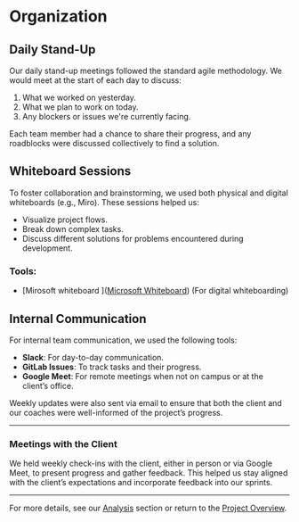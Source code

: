 # Organization

## Daily Stand-Up

Our daily stand-up meetings followed the standard agile methodology. We would meet at the start of each day to discuss:

1. What we worked on yesterday.
2. What we plan to work on today.
3. Any blockers or issues we're currently facing.

Each team member had a chance to share their progress, and any roadblocks were discussed collectively to find a solution.

## Whiteboard Sessions

To foster collaboration and brainstorming, we used both physical and digital whiteboards (e.g., Miro). These sessions helped us:

- Visualize project flows.
- Break down complex tasks.
- Discuss different solutions for problems encountered during development.

### Tools:

- [Mirosoft whiteboard ]([Microsoft Whiteboard](https://whiteboard.office.com/me/whiteboards/p/c3BvOmh0dHBzOi8vc3R1ZGVudGhvd2VzdC1teS5zaGFyZXBvaW50LmNvbS9wZXJzb25hbC93YXJkX2dvdmFlcnQyX3N0dWRlbnRfaG93ZXN0X2Jl/b!T8mxkJCeBkit1cZMYf7Mi5FrKRUBoX9PnBAOGRCuqQxrQiDmXPP-Ta1Ok-fzAH3T/015ZVSWSZZPNPZNDLFLVHKBAUOILS6NHGV)) (For digital whiteboarding)

## Internal Communication

For internal team communication, we used the following tools:

- **Slack**: For day-to-day communication.
- **GitLab Issues**: To track tasks and their progress.
- **Google Meet**: For remote meetings when not on campus or at the client’s office.

Weekly updates were also sent via email to ensure that both the client and our coaches were well-informed of the project’s progress.

---

### Meetings with the Client

We held weekly check-ins with the client, either in person or via Google Meet, to present progress and gather feedback. This helped us stay aligned with the client’s expectations and incorporate feedback into our sprints.

---

For more details, see our [Analysis](./analysis.md) section or return to the [Project Overview](../README.md).
